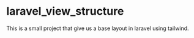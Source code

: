 # laravel_view_structure

This is a small project that give us a base layout in laravel using tailwind.
